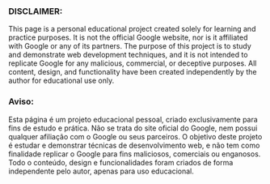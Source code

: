 <h3>DISCLAIMER:</h3>
This page is a personal educational project created solely for learning and practice purposes. It is not the official Google website, nor is it affiliated with Google or any of its partners. The purpose of this project is to study and demonstrate web development techniques, and it is not intended to replicate Google for any malicious, commercial, or deceptive purposes. All content, design, and functionality have been created independently by the author for educational use only.

<h3>Aviso:</h3>
Esta página é um projeto educacional pessoal, criado exclusivamente para fins de estudo e prática. Não se trata do site oficial do Google, nem possui qualquer afiliação com o Google ou seus parceiros. O objetivo deste projeto é estudar e demonstrar técnicas de desenvolvimento web, e não tem como finalidade replicar o Google para fins maliciosos, comerciais ou enganosos. Todo o conteúdo, design e funcionalidades foram criados de forma independente pelo autor, apenas para uso educacional.
